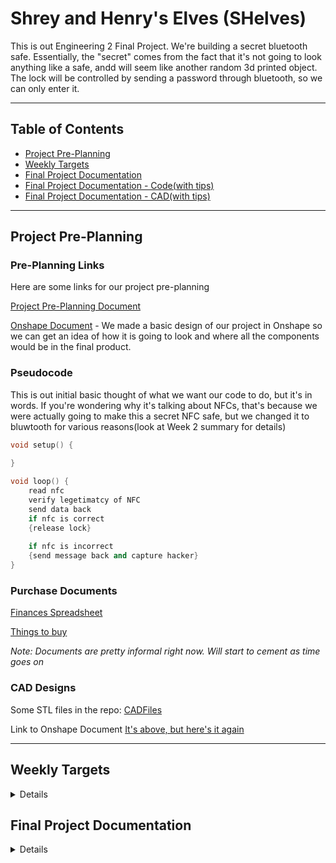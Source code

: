 # Shrey and Henry's Elves (SHelves)

This is out Engineering 2 Final Project. We're building a secret bluetooth safe. Essentially, the "secret" comes from the fact that it's not going to look anything like a safe, andd will seem like another random 3d printed object. The lock will be controlled by sending a password through bluetooth, so we can only enter it.

---

## Table of Contents

* [Project Pre-Planning](#Project-Pre-Planning)
* [Weekly Targets](#Weekly-Targets)
* [Final Project Documentation](#Final-Project-Documentation)
* [Final Project Documentation - Code(with tips)](#Code)
* [Final Project Documentation - CAD(with tips)](#CAD)

---

## Project Pre-Planning

### Pre-Planning Links

Here are some links for our project pre-planning

[Project Pre-Planning Document](https://docs.google.com/document/d/1n7HKKgamwmxf23o07j7cTV_iTXT8w2us0Eivl7ezHLk/edit)

[Onshape Document](https://cvilleschools.onshape.com/documents/396c4bae165363b393b80903/w/f6e132cf290feae134ab5437/e/f283a3afb2df00d231ba4060) - We made a basic design of our project in Onshape so we can get an idea of how it is going to look and where all the components would be in the final product.

### Pseudocode

This is out initial basic thought of what we want our code to do, but it's in words. If you're wondering why it's talking about NFCs, that's because we were actually going to make this a secret NFC safe, but we changed it to bluwtooth for various reasons(look at Week 2 summary for details)

```c++
void setup() {
    
}

void loop() {
    read nfc
    verify legetimatcy of NFC
    send data back
    if nfc is correct
    {release lock}
    
    if nfc is incorrect 
    {send message back and capture hacker}
}
```
### Purchase Documents

[Finances Spreadsheet](https://docs.google.com/spreadsheets/d/1NeZBrL9gGg3-wpjZcSCkW1YLsva8NJrKapRebr1HqUg/edit#gid=0)

[Things to buy](https://docs.google.com/document/d/1pShio0aneYviQ_E5x2Q9ebDooaYmQixlLznzhgxQQnk/edit)

*Note: Documents are pretty informal right now. Will start to cement as time goes on*

### CAD Designs

Some STL files in the repo:
[CADFiles](https://github.com/shrey45/Shrey-and-Henry-s-Elves-SHelves-/tree/main/CADfiles)

Link to Onshape Document
[It's above, but here's it again](#pre-planning-links)

---

## Weekly Targets

<details>
    
### Week 1 - 2/22/21

#### Goal

Our goal for this week is to figure how the Arduino works**

#### Week 1 Summary

We got our parts and we opened up the Arduino. The arduino that we purchased is the Arduino 33 BLE w/headers. Honestly speaking, we have no idea how to operate this thing. We have used Arduino Uno for the entirity of our "enginnering career". We have to do A LOT of research on how this arduino nano works, and how we can get it to pair with NFC. We can normally look on Google for projects similar to ours, and get ideas and inspiration, but apparently no one has done a project using Arduino Nano + NFC. Someone's got to do it sooo... I guess that's us. We researched a dew sites and used the [Arduino Reference on BLE](https://www.arduino.cc/en/Reference/ArduinoBLE) so we could learn more about it. 

**Goal Status - In progress**

#### Links used

(https://www.okdo.com/project/get-started-with-arduino-nano-33-ble) - Just visiting sites to learn more

[Arduino Reference on BLE](https://www.arduino.cc/en/Reference/ArduinoBLE)

---

### Week 2 - 3/1/21

#### Goal

Our goal is to continue working on our NFC research.

**Goal Status -**

#### Week 2 Summary

We had a major FAIL and breakthrough this week. We realized that the arduino we bought doesn't actually have a NFC reader, it's just a chip. That kind of defeated the purpose of having the arduino nano w/nfc. Our breakthrough was that we were able to use BLE instead of NFC. We slightly modified our project to be a bluetooth based compartment rather than NFC based. What happens is that when the arduino nano connects to our device through NRF connect, the box will unlock. We got that working rather easily, and also decided we wanted to have a step 2 for the unlcoking process. We haven't thought of that step though.

#### Links Used

(https://www.okdo.com/project/get-started-with-arduino-nano-33-ble) - Just visiting sites to learn more

[Arduino Reference on BLE](https://www.arduino.cc/en/Reference/ArduinoBLE)

---

### Week 3 - 3/8/21

#### Goal

Our goal is to figure out what a second step to unlocking the compartment.

**Goal Status -**

#### Week 3 Summary

We thought of stating in the code hat if only a registered device connects through BLE, then the box will open. That way other devices that randomly connect can't get in. I looked around the BLE function library and found a function called scanForAddress(). That was to scan for the bluetooth address that the Nano is connecting to. I played around with that for a bit but for some wierd reason, the adress that was popping up on my serial monitor was completely different from what my device's address was. In the end, it eneded up not working how I wanted it to, but I'll kepp working on it.

#### Links Used

[scanForAddress()](https://www.arduino.cc/en/Reference/ArduinoBLEBLEscanForAddress)

[Arduino Reference on BLE](https://www.arduino.cc/en/Reference/ArduinoBLE)

[Arduino Forums](https://forum.arduino.cc/index.php?topic=662680.0)

---

### Week 4 - 3/15/21

#### Goal

Our goal is to figure out what a second step to unlocking the compartment.

**Goal Status -**

#### Week 4 Summary

Honestly, we didn't get much progress in code this week. Still trying to work out how to add a second layer of security and other things. I also was bombarded with a lot of HW including and essay, so... yeah. Next week will be much more productive for code. We did get some prgress in CAD though! Chek out the [CADFiles](https://github.com/shrey45/Shrey-and-Henry-s-Elves-SHelves-/tree/main/CADfiles)

—

Yep, not too much. We have a good direction, just getting concepts to real things can be hard. Very hard. CAD was tweaked to be better printed.

#### Links Used

[Arduino Forums](https://forum.arduino.cc/index.php?topic=662680.0)

[Onshape link](https://cvilleschools.onshape.com/documents/396c4bae165363b393b80903/w/f6e132cf290feae134ab5437/e/29a0a14830e85418dcbea46b)

[Onshape link 2](https://cvilleschools.onshape.com/documents/c71da7297e82db234daa5424/w/67425958a3b815c674c77b8b/e/1645d67e4368d60fb1fd7d67)


---

### Week 6 - 3/31/21

#### Goal

Continue to troubleshoot Arduino <-> Device connection, and prepare CAD design for real world use.

**Goal Status - CAD is going slow, but okay. Code is running into issues.**

#### Week 6 Summary

CAD: Thickness of box has been changed, many small redesigns to fit a battery and mechanisms. Trying to design 'snap-fit' (2 links below) for the box top and bottom walls.

Code: Between the Arduino Nano, the Bluetooth Low Energy (BLE) protocol, and the walled garden of iOS, the knowledge and code that exists for this project is very very rare. Troubleshooting is being done very actively, it's just hard to keep constantly mulling over to try and find *el Dorado*.

**Once we get back from Spring Break**

Henry: First off, I'm gonna bask in the lab air. Then, I'm gonna work and hopefully start getting some locking prototypes started, maybe printing out our designs. I 100% will have a million questions, but hopefully I can try and find the answers myself.

Shrey: I'll still be at home, but I'm gonna be following the sane drill. Write, test, rewrite, and retest code. I'm just tying to figure out this code, and I'm really close, I know it. That's why it's so frustrating because I can see the light at the end of the tunnel, but it's still about a mile away.

#### Links Used

[Latest Onshape Document (Snap-fit Compartment Design)](https://cvilleschools.onshape.com/documents/6b8f4263bb016b629e189fe7/w/23d0a2824c42f47f874adfcc/e/d084e0d6af6d5dfb90115ced)

[Snap-fit Article #1](https://www.sculpteo.com/blog/2018/04/25/how-to-connect-two-parts-with-3d-printed-joints-and-snap-fits/)

[Snap-fit Article #2](https://www.3dhubs.com/knowledge-base/how-design-snap-fit-joints-3d-printing/)

[Henry's Random Links](https://github.com/shrey45/Secret-Bluetooth-Compartment/blob/main/CADfiles/RandomLinks.md)
    
</details>

## Final Project Documentation

<details>

### Summary

We initially chose the Nano 33 Ble because we saw it had NFC capabilities, and it way tiny, so we purchased that, but switching from that to bluetooth led us to a lot of problems. Eventually though, after a lot of struggles, trial and error runs, and testing, we finished the box. Kind of, atleast. We finished the theoretical proof of concept of the box, designed it completely on CAD, AND completed & tested working code, but we were unable to get the box printed because of shortage of time. Whatever we got though is pretty cool and we're happy about it! (not really we're pretty bummed out that we couldn't actually make it after lots of effort and time...) Here it is though!
    
#### Materials Used

- Arduino Nano 33 BLE
- Solenoid
- Diode
- Transistor
- Resistor
- Jumper Wires

Here are some tips for starting any project:

#### Project Tips

1. Research properly - Make aure you know about 90% of everything in your project. It's not possible to knwo EVERYTHING that you will need, because problems will arise and you'll have to work around it, but have a really good sense of it.
2. Read electronic parts' documentation - This is very helpful. You can understand all about the board, and most of the features.
3. Read carefully - This goes back to the research. Just because you see one word that you were looking for, doesn't mean it's exactly what you're looking for. Read on to make sure it isn't some other thing that would be kind of useless for your work(Kind of like if you see a sign for lemonade, but they wrote "no lemons were harmed in the making" in fine print, so you basically just wasted 50 cents on yellow colored water)
4. Whenever you're testing code and using your board, remember - *NEVER RUN A 9V BATTERY THROUGH YOUR NANO, IT WILL GET FRIED*(backed by real life evidence).


### Code

```c++

#include <ArduinoBLE.h>

BLEService ledService("19B10000-E8F2-537E-4F6C-D104768A1214"); // BLE LED Service

// BLE LED Switch Characteristic - custom 128-bit UUID, read and writable by central
BLEByteCharacteristic switchCharacteristic("19B10001-E8F2-537E-4F6C-D104768A1214", BLERead | BLEWrite);

const int ledPin = LED_BUILTIN; // pin to use for the LED

void setup() {
  Serial.begin(9600);
  while (!Serial);

  // set LED pin to output mode
  pinMode(ledPin, OUTPUT);

  // begin initialization
  if (!BLE.begin()) {
    Serial.println("starting BLE failed!");

    while (1);
  }

  // set advertised local name and service UUID:
  BLE.setLocalName("LED");
  BLE.setAdvertisedService(ledService);

  // add the characteristic to the service
  ledService.addCharacteristic(switchCharacteristic);

  // add service
  BLE.addService(ledService);

  // set the initial value for the characeristic:
  switchCharacteristic.writeValue(0);

  // start advertising
  BLE.advertise();

  Serial.println("BLE LED Peripheral");
}

void loop() {
  // listen for BLE peripherals to connect:
  BLEDevice central = BLE.central();

  // if a central is connected to peripheral:
  if (central) {
    Serial.print("Connected to central: ");
    // print the central's MAC address:
    Serial.println(central.address());

    // while the central is still connected to peripheral:
    while (central.connected()) {
      // if the remote device wrote to the characteristic,
      // use the value to control the LED:
      if (switchCharacteristic.written()) {
        if (switchCharacteristic.value()) {   // any value other than 0
          Serial.println("LED off");
          digitalWrite(ledPin, LOW);         // will turn the LED off
        } else {                              // a 0 value
          Serial.println(("LED on"));
          digitalWrite(ledPin, HIGH);          // will turn the LED on
        }
      }
    }

    // when the central disconnects, print it out:
    Serial.print(("Disconnected from central: "));
    Serial.println(central.address());
    
  }
}
```

#### Reflection

---

Our time with the code was litteraly a rollercoaster ride. We had times that we felt that we were almost done, but we stumbled upon a huge problem right after. Sometimes, it felt like we couldn't even get past the most basic things. At some points, we struggled to get code just uploading to the board(hit the reset button), and we took at least 2 weeks searching for an app that can send inputs via BLE. We actually started with NFC, but then realized we bought a board that had an NFC chip on it, and not a reader, so that was an obstacle we created on ourselves and that probably wasted a good bit of time. Eventually though, the code issue was solved. 

Here are some tips for working with Bluetooth, or any new complicated feature:

#### Tips for Bluetooth(or any new things you're trying out)

1. Make sure you know what you intend on using Bluetooth for before starting your project - Knwoing this will make planning a lot easier.
2. Explore different options before making a choice of equiment or purchase - We used a Nano 33 BLE, and that added to the complexity of our project because this was a fairly new board, and there weren't many helfpful resources while trying to fully understand it. A great option for starting out on bluetooth could be to try using an [HC-05 Bluetooth Module](https://www.amazon.com/HiLetgo-Wireless-Bluetooth-Transceiver-Arduino/dp/B071YJG8DR) which work with Arduino Uno, and has plenty of resources online. It also has many apps that are compatible with it.
3. If you do end up using BLE - start by reading through and applying code and functions found on the [Arduino BLE Library Reference Page](https://www.arduino.cc/en/Reference/ArduinoBLE) so that you can start to get a feel for BLE, and how it works.
4. Download the BLE library and try out the example codes - Use the serial monitor to your advantage and start messing with some code. This will help you understand how to implement these codes, with other BLE functions, to your project code.
5. [LightBlue](https://apps.apple.com/us/app/lightblue/id557428110) - This app is one of the only apps that can communicate with(send inputs) to the Nano. Another great app to start of with is [nRF Connect](https://apps.apple.com/us/app/nrf-connect-for-mobile/id1054362403), which allows you to test code and make sure it connects(*NOTE: This app can only connect to the Nano, but not send it inputs*). Download these apps on your phone, and start messing around with it.
6. Example Code - Here's a link to [another Repo](https://github.com/shrey45/Secret-Bluetooth-Compartment/blob/main/APPS%20with%20BLE%20CODE.md) about the codes to use for the apps above.
7. Try to start reading functions - The codes that I provided you proably don't make any sense, and look like another language(actually it is😂), and thats what I felt at the start too. If you look over the reference page I linked though then you can start making sense of the code. So try to go over the hugh code 1 line at a time, and see if you can get the jist of what everything means. TRUST ME. It'll be A LOT easier then.
8. Do as much Google as you can to try to get informatin from the very few sources there are online.
9. *Last Resort Option* - Worst comes worst, after checking with your teacher and if there are no resources available to help you continue in your BLE(or whatever project) adventure, then write a support ticket to Arduino. I'm not going to link that because you probably shouldn't use that... because you have THIS AMAZING RESOURCE WHICH GIVES YOU SO MUCH INFORMATION!!! I wish I had something like this before this project...
10. It will be very frustrating, trust me, but *DO NOT* give up. 
11. This is not really related to code, but whenever you're testing code and using your board, remember - *NEVER RUN A 9V BATTERY THROUGH YOUR NANO, IT WILL GET FRIED*(backed by real life evidence).

I really hope this section of code advice helps and you don't keep on goin in circles like we did for the entire year(but you should struggle and fail, it helps in the learning process:)

ON TO CAD!➡️

## CAD
<img src="https://github.com/shrey45/Secret-Bluetooth-Compartment/blob/main/CADfiles/Images/SnapFit/SnapFit.png?raw=true" alt="Snap fit screenshot" width="500">  

[SnapFit.md](SnapFit.md)  
[SnapFit Onshape](https://cvilleschools.onshape.com/documents/f3440d5da847d046bf1eb953/w/08b36d4511e8e49777525b57/e/3e4783c8b1288a5ddce265f7)
 
[OldCompartmentDesign Onshape](https://cvilleschools.onshape.com/documents/396c4bae165363b393b80903/w/f6e132cf290feae134ab5437/e/29a0a14830e85418dcbea46b)  
[CompartmentRedesign Onshape](https://cvilleschools.onshape.com/documents/c71da7297e82db234daa5424/w/67425958a3b815c674c77b8b/e/6f854c8b8a0eb32d950fda1c)  
[SnapFitCompartmentDesign Onshape](https://cvilleschools.onshape.com/documents/6b8f4263bb016b629e189fe7/w/23d0a2824c42f47f874adfcc/e/b8b8692039fcbf42eb6f0b4a)  
[NoneSpeakerLeftBeef Onshape (Final design)](https://cvilleschools.onshape.com/documents/9ee71173f84ed46c57a5b318/w/1ce86f572c7f2d8ddb705cc3/e/54a1578b72b67c68f9d880e9)  
